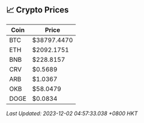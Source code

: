 ## 📈 Crypto Prices

| Coin | Price |
| ---- | ----- |
| BTC | $38797.4470 |
| ETH | $2092.1751 |
| BNB | $228.8157 |
| CRV | $0.5689 |
| ARB | $1.0367 |
| OKB | $58.0479 |
| DOGE | $0.0834 |

_Last Updated: 2023-12-02 04:57:33.038 +0800 HKT_